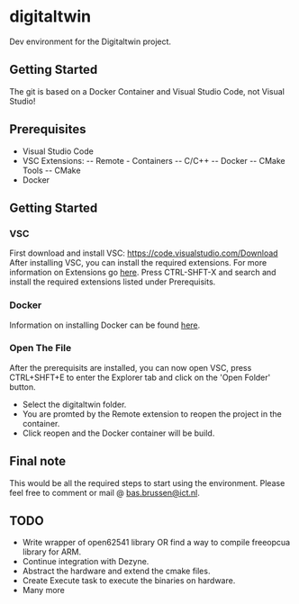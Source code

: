 # digitaltwin
 Dev environment for the Digitaltwin project.

## Getting Started

The git is based on a Docker Container and Visual Studio Code, not Visual Studio! 

## Prerequisites

- Visual Studio Code
- VSC Extensions:
-- Remote - Containers
-- C/C++
-- Docker
-- CMake Tools
-- CMake
- Docker


## Getting Started
### VSC
First download and install VSC: https://code.visualstudio.com/Download
After installing VSC, you can install the required extensions.
For more information on Extensions go [here](https://code.visualstudio.com/docs/editor/extension-gallery).
Press CTRL-SHFT-X and search and install the required extensions listed under Prerequisits.

### Docker
Information on installing Docker can be found [here](https://docs.docker.com/docker-for-windows/install/).

### Open The File
After the prerequisits are installed, you can now open VSC, press CTRL+SHFT+E to enter the Explorer tab and click on the 'Open Folder' button. 
- Select the digitaltwin folder.
- You are promted by the Remote extension to reopen the project in the container.
- Click reopen and the Docker container will be build.

## Final note
This would be all the required steps to start using the environment. Please feel free to comment or mail @ bas.brussen@ict.nl.

## TODO
- Write wrapper of open62541 library OR find a way to compile freeopcua library for ARM.
- Continue integration with Dezyne.
- Abstract the hardware and extend the cmake files.
- Create Execute task to execute the binaries on hardware.
- Many more
